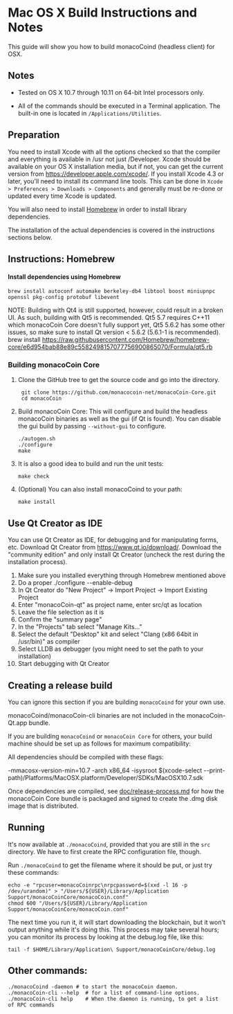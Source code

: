 Mac OS X Build Instructions and Notes
====================================
This guide will show you how to build monacoCoind (headless client) for OSX.

Notes
-----

* Tested on OS X 10.7 through 10.11 on 64-bit Intel processors only.

* All of the commands should be executed in a Terminal application. The
built-in one is located in `/Applications/Utilities`.

Preparation
-----------

You need to install Xcode with all the options checked so that the compiler
and everything is available in /usr not just /Developer. Xcode should be
available on your OS X installation media, but if not, you can get the
current version from https://developer.apple.com/xcode/. If you install
Xcode 4.3 or later, you'll need to install its command line tools. This can
be done in `Xcode > Preferences > Downloads > Components` and generally must
be re-done or updated every time Xcode is updated.

You will also need to install [Homebrew](http://brew.sh) in order to install library
dependencies.

The installation of the actual dependencies is covered in the instructions
sections below.

Instructions: Homebrew
----------------------

#### Install dependencies using Homebrew

    brew install autoconf automake berkeley-db4 libtool boost miniupnpc openssl pkg-config protobuf libevent

NOTE: Building with Qt4 is still supported, however, could result in a broken UI. As such, building with Qt5 is recommended. Qt5 5.7 requires C++11 which monacoCoin Core doesn't fully support yet, Qt5 5.6.2 has some other issues, so make sure to install Qt version < 5.6.2 (5.6.1-1 is recommended).
    brew install https://raw.githubusercontent.com/Homebrew/homebrew-core/e6d954bab88e89c5582498157077756900865070/Formula/qt5.rb

### Building monacoCoin Core

1. Clone the GitHub tree to get the source code and go into the directory.

        git clone https://github.com/monacocoin-net/monacoCoin-Core.git
        cd monacoCoin

2.  Build monacoCoin Core:
    This will configure and build the headless monacoCoin binaries as well as the gui (if Qt is found).
    You can disable the gui build by passing `--without-gui` to configure.

        ./autogen.sh
        ./configure
        make

3.  It is also a good idea to build and run the unit tests:

        make check

4.  (Optional) You can also install monacoCoind to your path:

        make install

Use Qt Creator as IDE
------------------------
You can use Qt Creator as IDE, for debugging and for manipulating forms, etc.
Download Qt Creator from https://www.qt.io/download/. Download the "community edition" and only install Qt Creator (uncheck the rest during the installation process).

1. Make sure you installed everything through Homebrew mentioned above
2. Do a proper ./configure --enable-debug
3. In Qt Creator do "New Project" -> Import Project -> Import Existing Project
4. Enter "monacoCoin-qt" as project name, enter src/qt as location
5. Leave the file selection as it is
6. Confirm the "summary page"
7. In the "Projects" tab select "Manage Kits..."
8. Select the default "Desktop" kit and select "Clang (x86 64bit in /usr/bin)" as compiler
9. Select LLDB as debugger (you might need to set the path to your installation)
10. Start debugging with Qt Creator

Creating a release build
------------------------
You can ignore this section if you are building `monacoCoind` for your own use.

monacoCoind/monacoCoin-cli binaries are not included in the monacoCoin-Qt.app bundle.

If you are building `monacoCoind` or `monacoCoin Core` for others, your build machine should be set up
as follows for maximum compatibility:

All dependencies should be compiled with these flags:

 -mmacosx-version-min=10.7
 -arch x86_64
 -isysroot $(xcode-select --print-path)/Platforms/MacOSX.platform/Developer/SDKs/MacOSX10.7.sdk

Once dependencies are compiled, see [doc/release-process.md](release-process.md) for how the monacoCoin Core
bundle is packaged and signed to create the .dmg disk image that is distributed.

Running
-------

It's now available at `./monacoCoind`, provided that you are still in the `src`
directory. We have to first create the RPC configuration file, though.

Run `./monacoCoind` to get the filename where it should be put, or just try these
commands:

    echo -e "rpcuser=monacoCoinrpc\nrpcpassword=$(xxd -l 16 -p /dev/urandom)" > "/Users/${USER}/Library/Application Support/monacoCoinCore/monacoCoin.conf"
    chmod 600 "/Users/${USER}/Library/Application Support/monacoCoinCore/monacoCoin.conf"

The next time you run it, it will start downloading the blockchain, but it won't
output anything while it's doing this. This process may take several hours;
you can monitor its process by looking at the debug.log file, like this:

    tail -f $HOME/Library/Application\ Support/monacoCoinCore/debug.log

Other commands:
-------

    ./monacoCoind -daemon # to start the monacoCoin daemon.
    ./monacoCoin-cli --help  # for a list of command-line options.
    ./monacoCoin-cli help    # When the daemon is running, to get a list of RPC commands
